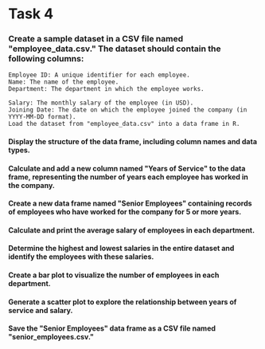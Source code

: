 # Task 4

### Create a sample dataset in a CSV file named "employee_data.csv." The dataset should contain the following columns:

    Employee ID: A unique identifier for each employee.
    Name: The name of the employee.
    Department: The department in which the employee works.

    Salary: The monthly salary of the employee (in USD).
    Joining Date: The date on which the employee joined the company (in YYYY-MM-DD format).
    Load the dataset from "employee_data.csv" into a data frame in R.

#### Display the structure of the data frame, including column names and data types.

#### Calculate and add a new column named "Years of Service" to the data frame, representing the number of years each employee has worked in the company.

#### Create a new data frame named "Senior Employees" containing records of employees who have worked for the company for 5 or more years.

#### Calculate and print the average salary of employees in each department.

#### Determine the highest and lowest salaries in the entire dataset and identify the employees with these salaries.

#### Create a bar plot to visualize the number of employees in each department.

#### Generate a scatter plot to explore the relationship between years of service and salary.

#### Save the "Senior Employees" data frame as a CSV file named "senior_employees.csv."

